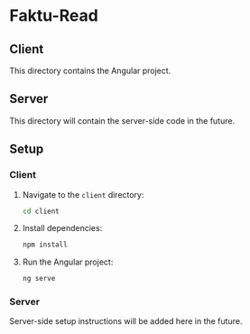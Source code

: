 # Faktu-Read

## Client

This directory contains the Angular project.

## Server

This directory will contain the server-side code in the future.

## Setup

### Client

1. Navigate to the `client` directory:
    ```sh
    cd client
    ```
2. Install dependencies:
    ```sh
    npm install
    ```
3. Run the Angular project:
    ```sh
    ng serve
    ```

### Server

Server-side setup instructions will be added here in the future.
